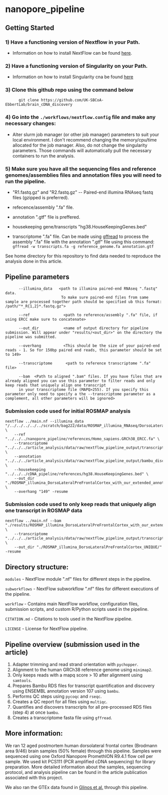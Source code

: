 # nanopore_pipeline

## Getting Started

### 1) Have a functioning version of Nextflow in your Path.

- Information on how to install NextFlow can be found [here](https://www.nextflow.io/docs/latest/getstarted.html).
          
### 2) Have a functioning version of Singularity on your Path.

- Information on how to install Singularity cna be found [here](https://docs.sylabs.io/guides/3.0/user-guide/installation.html)
          
          
### 3) Clone this github repo using the command below

          git clone https://github.com/UK-SBCoA-EbbertLab/brain_cDNA_discovery


### 4) Go into the `./workflows/nextflow.config` file and make any necessary changes:

- Alter slurm job manager (or other job manager) parameters to suit your local environment. I don't recommend changing the memory/cpu/time allocated 
for the job manager. Also, do not change the singularity parameters. Those commands will automatically pull the necessary containers to run the analysis.
        

          
### 5) Make sure you have all the sequencing files and reference genomes/assemblies files and annotation files you will need to run the pipeline.
          
- "R1.fastq.gz" and "R2.fastq.gz" -- Paired-end illumina RNAseq fastq files (gzipped is preferred).

- refecence/assembly ".fa" file.

- annotation ".gtf" file is preffered.

- housekeeping gene/transcripts "hg38.HouseKeepingGenes.bed"

- transcriptome ".fa" file. Can be made using [gffread](https://github.com/gpertea/gffread) to process the assembly ".fa" file with the annotation ".gtf" file using this command:
`gffread -w transcripts.fa -g reference_genome.fa annotation.gtf` 

See home directory for this repository to find data needed to reproduce the analysis done in this article.


## Pipeline parameters

          --illumina_data   <path to illumina paired-end RNAseq ".fastq" data. 
                             To make sure paired-end files from same sample are processed together path should be specified ub this format: /path/"*_R{1,2}*.fastq.gz">
                             
          --ref               <path to reference/assembly ".fa" file, if using ERCC make sure to concatenate>
    
          --out_dir           <name of output directory for pipeline submission. Will appear under "results/<out_dir>" on the directory the pipeline was submitted.
    
          --overhang          <This should be the size of your paired-end reads - 1. So for 150bp paired end reads, this parameter should be set to 149>
            
          --transcriptome      <path to reference transcriptome ".fa" file>
                              
          --bam  <Path to aligned ".bam" files. If you have files that are already aligned you can use this parameter to filter reads and only keep reads that uniquely align one transcript
          in your transcriptome file (MAPQ>255). If you specify this parameter only need to specify a the --transcriptome parameter as a complement, all other parameters will be ignored>
  


### Submission code used for initial ROSMAP analysis

```
nextflow ../main.nf --illumina_data "/../../../../../scratch/bag222/data/ROSMAP_illumina_RNAseq/DorsoLateralFrontalCortex/*_R{1,2}*.fastq.gz" \
    --ref "../../../nanopore_pipeline/references/Homo_sapiens.GRCh38_ERCC.fa" \
    --transcriptome "../../../article_analysis/data/raw/nextflow_pipeline_output/transcriptome/transcriptome.fa" \
    --annotation "../../../article_analysis/data/raw/nextflow_pipeline_output/bambu_discovery/extended_annotations.gtf" \
    --housekeeping "../../../cDNA_pipeline/references/hg38.HouseKeepingGenes.bed" \
    --out_dir "./ROSMAP_illumina_DorsoLateralPreFrontalCortex_with_our_extended_annotation/" \
    --overhang "149" -resume
 ```

### Submission code used to only keep reads that uniquely align one transcript in ROSMAP data

```
nextflow ../main.nf --bam "./results/ROSMAP_illumina_DorsoLateralPreFrontalCortex_with_our_extended_annotation/STAR/*toTranscriptome.out.bam" \
    --transcriptome "../../../article_analysis/data/raw/nextflow_pipeline_output/transcriptome/transcriptome.fa" \
    --out_dir "./ROSMAP_illumina_DorsoLateralPreFrontalCortex_UNIQUE/" -resume
```

## Directory structure:

`modules` - NextFlow module ".nf" files for different steps in the pipeline.

`subworkflows` - NextFlow subworkflow ".nf" files for different executions of the pipeline.

`workflow` - Contains main NextFlow workflow, configuration files, submission scripts, and custom R/Python scripts used in the pipeline.

`CITATION.md` - Citations to tools used in the NextFlow pipeline.

`LICENSE` - License for NextFlow pipeline.


## Pipeline overview (submission used in the article)


  1) Adapter trimming and read strand orientation with `pychopper`.
  2) Alignment to the human GRCh38 reference genome using `minimap2`.
  3) Only keeps reads with a mapq score > 10 after alignment using `samtools`.
  4) Prepares Bambu RDS files for transcript quantification and discovery using ENSEMBL annotation version 107 using `bambu`.
  5) Performs QC steps using `pycoqc` and `rseqc`.
  6) Creates a QC report for all files using `multiqc`.
  7) Quantifies and discovers transcripts for all pre-processed RDS files (step 4) at once `bambu`.
  8) Creates a transcriptome fasta file using `gffread`.

## More information:

We ran 12 aged postmortem human dorsolateral frontal cortex (Brodmann area 9/46) brain samples (50% female) through this pipeline. Samples were sequenced using
one Oxford Nanopore PromethION R9.4.1 flow cell per sample. We used kit PCS111 (PCR amplified cDNA sequencing) for library preparation. More detailed information about the samples, sequencing protocol, and analysis pipeline can be found in the article publication associated with this project.


We also ran the GTEx data found in [Glinos et al.](https://www.nature.com/articles/s41586-022-05035-y) through this pipeline.
